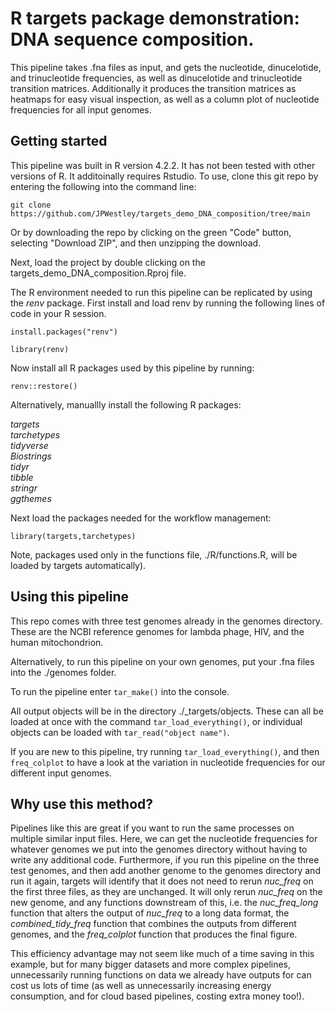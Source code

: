 # R targets package demonstration: DNA sequence composition.

This pipeline takes .fna files as input, and gets the nucleotide, dinucelotide, and trinucleotide frequencies, as well as dinucelotide and trinucleotide transition matrices. Additionally it produces the transition matrices as heatmaps for easy visual inspection, as well as a column plot of nucleotide frequencies for all input genomes.

## Getting started
This pipeline was built in R version 4.2.2. It has not been tested with other versions of R. It additoinally requires Rstudio. To use, clone this git repo by entering the following into the command line:

`git clone https://github.com/JPWestley/targets_demo_DNA_composition/tree/main`

Or by downloading the repo by clicking on the green "Code" button, selecting "Download ZIP", and then unzipping the download.

Next, load the project by double clicking on the targets_demo_DNA_composition.Rproj file.

The R environment needed to run this pipeline can be replicated by using the _renv_ package. First install and load renv by running the following lines of code in your R session.


`install.packages("renv")`

`library(renv)`


Now install all R packages used by this pipeline by running:


`renv::restore()`


  
Alternatively, manuallly install the following R packages:

_targets_  
_tarchetypes_  
_tidyverse_  
_Biostrings_  
_tidyr_  
_tibble_  
_stringr_  
_ggthemes_  

Next load the packages needed for the workflow management:

`library(targets,tarchetypes)`

Note, packages used only in the functions file, ./R/functions.R, will be loaded by targets automatically).  

## Using this pipeline

This repo comes with three test genomes already in the genomes directory. These are the NCBI reference genomes for lambda phage, HIV, and the human mitochondrion.

Alternatively, to run this pipeline on your own genomes, put your .fna files into the ./genomes folder.

To run the pipeline enter `tar_make()` into the console.

All output objects will be in the directory ./_targets/objects. These can all be loaded at once with the command `tar_load_everything()`, or individual objects can be loaded with `tar_read("object name")`. 

If you are new to this pipeline, try running `tar_load_everything()`, and then `freq_colplot` to have a look at the variation in nucleotide frequencies for our different input genomes. 

## Why use this method?

Pipelines like this are great if you want to run the same processes on multiple similar input files. Here, we can get the nucleotide frequencies for whatever genomes we put into the genomes directory without having to write any additional code. Furthermore, if you run this pipeline on the three test genomes, and then add another genome to the genomes directory and run it again, targets will identify that it does not need to rerun _nuc_freq_ on the first three files, as they are unchanged. It will only rerun _nuc_freq_ on the new genome, and any functions downstream of this, i.e. the _nuc_freq_long_ function that alters the output of _nuc_freq_ to a long data format, the _combined_tidy_freq_ function that combines the outputs from different genomes, and the _freq_colplot_ function that produces the final figure. 

This efficiency advantage may not seem like much of a time saving in this example, but for many bigger datasets and more complex pipelines, unnecessarily running functions on data we already have outputs for can cost us lots of time (as well as unnecessarily increasing energy consumption, and for cloud based pipelines, costing extra money too!).



